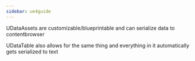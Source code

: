 ```yaml
---
sidebar: ue4guide
---
```

UDataAssets are customizable/blueprintable and can serialize data to contentbrowser

UDataTable also allows for the same thing and everything in it automatically gets serialized to text
